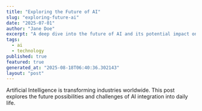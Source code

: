 ```yaml
---
title: "Exploring the Future of AI"
slug: "exploring-future-ai"
date: "2025-07-01"
author: "Jane Doe"
excerpt: "A deep dive into the future of AI and its potential impact on various sectors."
tags:
  - ai
  - technology
published: true
featured: true
generated_at: "2025-08-18T06:40:36.302143"
layout: "post"
---
```


Artificial Intelligence is transforming industries worldwide. This post explores the future possibilities and challenges of AI integration into daily life.